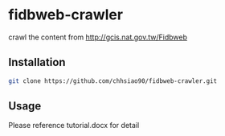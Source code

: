 # fidbweb-crawler

crawl the content from http://gcis.nat.gov.tw/Fidbweb

## Installation

```bash
git clone https://github.com/chhsiao90/fidbweb-crawler.git
```

## Usage

Please reference tutorial.docx for detail

